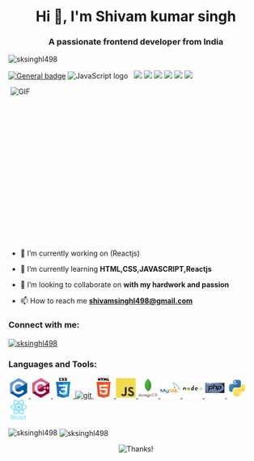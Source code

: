 <h1 align="center">Hi 👋, I'm Shivam kumar singh</h1>
<h3 align="center">A passionate frontend developer from India</h3>

<p align="left"> <img src="https://komarev.com/ghpvc/?username=sksinghl498&label=Profile%20views&color=0e75b6&style=flat" alt="sksinghl498"  height="25"/> </p>

[![General badge](https://img.shields.io/badge/Python-3776AB?style=for-the-badge&logo=python&logoColor=white)](https://shields.io/)
<img src="https://img.shields.io/badge/JavaScript-282C34?logo=javascript&logoColor=F7DF1E" alt="JavaScript logo" title="JavaScript" height="25" />
&nbsp;
<img src="https://img.shields.io/badge/Code-C/C++-informational?style=flat&logo=c%2B%2B&logoColor=white&color=blue" height="25"></img>
<img src="https://img.shields.io/badge/Tech-React-informational?style=flat&logo=react&logoColor=white&color=blue" height="25"></img>
<img src="https://img.shields.io/badge/Tech-NodeJS-informational?style=flat&logo=node-dot-js&logoColor=white&color=blue" height="25"></img>
<img src="https://img.shields.io/badge/Tech-MongoDB-informational?style=flat&logo=MongoDB&logoColor=white&color=blue" height="25"></img>
<img src="https://img.shields.io/badge/Tech-HTML5-informational?style=flat&logo=html5&logoColor=white&color=blue" height="25"></img>
<img src="https://img.shields.io/badge/Tech-CSS3-informational?style=flat&logo=css3&logoColor=white&color=blue" height="25"></img>

<img align="right" alt="GIF" src="https://github.com/abhisheknaiidu/abhisheknaiidu/blob/master/code.gif?raw=true" width="500" height="320" />


- 🔭 I’m currently working on (Reactjs)

- 🌱 I’m currently learning **HTML,CSS,JAVASCRIPT,Reactjs**

- 👯 I’m looking to collaborate on **with my hardwork and passion**

- 📫 How to reach me **shivamsinghl498@gmail.com**

<h3 align="left">Connect with me:</h3>
<p align="left">
<a href="https://www.codechef.com/users/sksinghl498" target="blank"><img align="center" src="https://cdn.jsdelivr.net/npm/simple-icons@3.1.0/icons/codechef.svg" alt="sksinghl498" height="30" width="40" /></a>
</p>



<h3 align="left">Languages and Tools:</h3>
<p align="left"> <a href="https://www.cprogramming.com/" target="_blank"> <img src="https://raw.githubusercontent.com/devicons/devicon/master/icons/c/c-original.svg" alt="c" width="40" height="40"/> </a> <a href="https://www.w3schools.com/cpp/" target="_blank"> <img src="https://raw.githubusercontent.com/devicons/devicon/master/icons/cplusplus/cplusplus-original.svg" alt="cplusplus" width="40" height="40"/> </a> <a href="https://www.w3schools.com/css/" target="_blank"> <img src="https://raw.githubusercontent.com/devicons/devicon/master/icons/css3/css3-original-wordmark.svg" alt="css3" width="40" height="40"/> </a> <a href="https://git-scm.com/" target="_blank"> <img src="https://www.vectorlogo.zone/logos/git-scm/git-scm-icon.svg" alt="git" width="40" height="40"/> </a> <a href="https://www.w3.org/html/" target="_blank"> <img src="https://raw.githubusercontent.com/devicons/devicon/master/icons/html5/html5-original-wordmark.svg" alt="html5" width="40" height="40"/> </a> <a href="https://developer.mozilla.org/en-US/docs/Web/JavaScript" target="_blank"> <img src="https://raw.githubusercontent.com/devicons/devicon/master/icons/javascript/javascript-original.svg" alt="javascript" width="40" height="40"/> </a> <a href="https://www.mongodb.com/" target="_blank"> <img src="https://raw.githubusercontent.com/devicons/devicon/master/icons/mongodb/mongodb-original-wordmark.svg" alt="mongodb" width="40" height="40"/> </a> <a href="https://www.mysql.com/" target="_blank"> <img src="https://raw.githubusercontent.com/devicons/devicon/master/icons/mysql/mysql-original-wordmark.svg" alt="mysql" width="40" height="40"/> </a> <a href="https://nodejs.org" target="_blank"> <img src="https://raw.githubusercontent.com/devicons/devicon/master/icons/nodejs/nodejs-original-wordmark.svg" alt="nodejs" width="40" height="40"/> </a> <a href="https://www.php.net" target="_blank"> <img src="https://raw.githubusercontent.com/devicons/devicon/master/icons/php/php-original.svg" alt="php" width="40" height="40"/> </a> <a href="https://www.python.org" target="_blank"> <img src="https://raw.githubusercontent.com/devicons/devicon/master/icons/python/python-original.svg" alt="python" width="40" height="40"/> </a> <a href="https://reactjs.org/" target="_blank"> <img src="https://raw.githubusercontent.com/devicons/devicon/master/icons/react/react-original-wordmark.svg" alt="react" width="40" height="40"/> </a> </p>

<p><img align="left" src="https://github-readme-stats.vercel.app/api/top-langs?username=sksinghl498&theme=dark&show_icons=true&locale=en&layout=compact" alt="sksinghl498" /></p>

<p>&nbsp;<img align="center" src="https://github-readme-stats.vercel.app/api?username=sksinghl498&theme=dark&show_icons=true&locale=en" alt="sksinghl498" /></p>
<p align="center"><img src="https://camo.githubusercontent.com/7da528df692aea867b90800324488b633f5a8328d74c05a02c26483c0a267799/68747470733a2f2f696d672e736869656c64732e696f2f62616467652f5468616e6b73253230666f722532307669736974696e672d212d3145414544422e737667" alt="Thanks!" data-canonical-src="https://img.shields.io/badge/Thanks%20for%20visiting-!-1EAEDB.svg" style="max-width:100%;" height="27"> </p>

